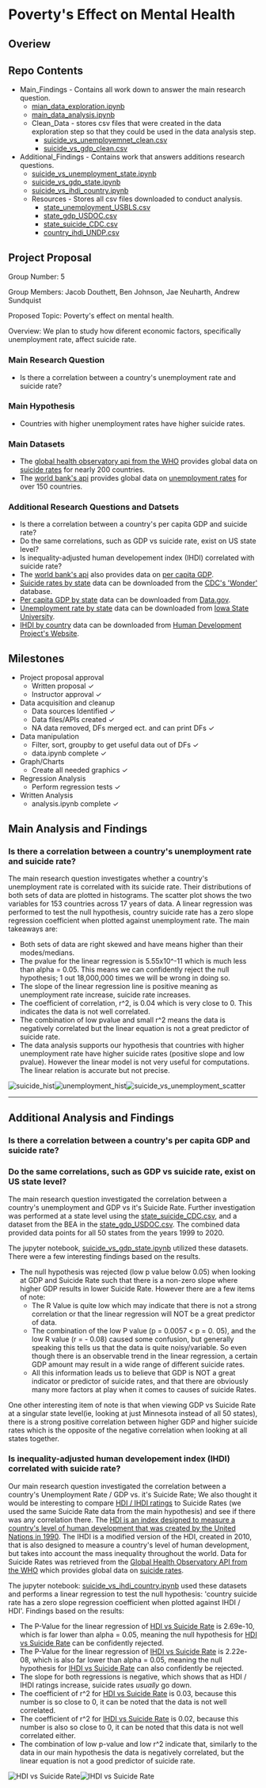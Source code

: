 # Poverty's Effect on Mental Health
## Overiew
## Repo Contents
- Main_Findings - Contains all work down to answer the main research question.
    - [mian_data_exploration.ipynb](Main_Findings\main_data_exploration.ipynb)
    - [main_data_analysis.ipynb](Main_Findings\main_data_analysis.ipynb)
    - Clean_Data - stores csv files that were created in the data exploration step so that they could be used in the data analysis step.
        - [suicide_vs_unemployemnet_clean.csv](Main_Findings\Clean_Data\suicide_vs_unemployment_clean)
        - [suicide_vs_gdp_clean.csv](Main_Findings\Clean_Data\suicide_vs_gdp_clean)
- Additional_Findings - Contains work that answers additions research questions.
    - [suicide_vs_unemployment_state.ipynb]()
    - [suicide_vs_gdp_state.ipynb]()
    - [suicide_vs_ihdi_country.ipynb]()
    - Resources - Stores all csv files downloaded to conduct analysis.
        - [state_unemployment_USBLS.csv](Additional_Findings\Resources\state_unemployment_USBLS.csv)
        - [state_gdp_USDOC.csv](Additional_Findings\Resources\state_gdp_USDOC.csv)
        - [state_suicide_CDC.csv](Additional_Findings\Resources\state_suicide_CDC.csv)
        - [country_ihdi_UNDP.csv](Additional_Findings\Resources\country_ihdi_UNDP.csv)
## Project Proposal
Group Number: 5

Group Members: Jacob Douthett, Ben Johnson, Jae Neuharth, Andrew Sundquist

Proposed Topic: Poverty's effect on mental health.

Overview: We plan to study how diferent economic factors, specifically unemployment rate, affect suicide rate.
### Main Research Question
- Is there a correlation between a country's unemployment rate and suicide rate?
### Main Hypothesis
- Countries with higher unemployment rates have higher suicide rates.
### Main Datasets
- The [global health observatory api from the WHO](https://www.who.int/data/gho/info/gho-odata-api) provides global data on [suicide rates](https://ghoapi.azureedge.net/api/MH_12) for nearly 200 countries.
- The [world bank's api](https://datahelpdesk.worldbank.org/knowledgebase/articles/889392-about-the-indicators-api-documentation) provides global data on [unemployment rates](https://api.worldbank.org/v2/country/indicator/JI.UEM.1564.ZS?format=json) for over 150 countries.
### Additional Research Questions and Datsets
- Is there a correlation between a country's per capita GDP and suicide rate?
- Do the same correlations, such as GDP vs suicide rate, exist on US state level?
- Is inequality-adjusted human developement index (IHDI) correlated with suicide rate?
- The [world bank's api](https://datahelpdesk.worldbank.org/knowledgebase/articles/889392-about-the-indicators-api-documentation) also provides data on [per capita GDP](https://api.worldbank.org/v2/country/indicator/NY.GDP.PCAP.CD?format=json).
- [Suicide rates by state](Additional_Findings\Resources\state_suicide_CDC.csv) data can be downloaded from the [CDC's 'Wonder'](https://wonder.cdc.gov/) database. 
- [Per capita GDP by state](Additional_Findings\Resources\state_gdp_USDOC.csv) data can be downloaded from [Data.gov](https://data.gov/).
- [Unemployment rate by state](Additional_Findings\Resources\state_unemployment_USBLS.csv) data can be downloaded from [Iowa State University](https://www.icip.iastate.edu/tables/employment/unemployment-states).
- [IHDI by country](Additional_Findings\Resources\country_ihdi_WHO.csv) data can be downloaded from [Human Development Project's Website](https://hdr.undp.org/data-center/documentation-and-downloads).
## Milestones
- Project proposal approval
    - Written proposal &check;
    - Instructor approval &check;
- Data acquisition and cleanup
    - Data sources Identified &check;
    - Data files/APIs created &check;
    - NA data removed, DFs merged ect. and can print DFs &check;
- Data manipulation
    - Filter, sort, groupby to get useful data out of DFs &check;
    - data.ipynb complete &check;
- Graph/Charts
    - Create all needed graphics &check;
- Regression Analysis
    - Perform regression tests &check;
- Written Analysis
    - analysis.ipynb complete &check;
## Main Analysis and Findings
### Is there a correlation between a country's unemployment rate and suicide rate?
The main research question investigates whether a country's unemployment rate is correlated with its suicide rate. Their distributions of both sets of data are plotted in histograms. The scatter plot shows the two variables for 153 countries across 17 years of data. A linear regression was performed to test the null hypothesis, country suicide rate has a zero slope regression coefficient when plotted against unemployment rate. The main takeaways are:
- Both sets of data are right skewed and have means higher than their modes/medians.
- The pvalue for the linear regression is 5.55x10^-11 which is much less than alpha = 0.05. This means we can confidently reject the null hypothesis; 1 out 18,000,000 times we will be wrong in doing so.
- The slope of the linear regression line is positive meaning as unemployment rate increase, suicide rate increases.
- The coefficient of correlation, r^2, is 0.04 which is very close to 0. This indicates the data is not well correlated.
- The combination of low pvalue and small r^2 means the data is negatively correlated but the linear equation is not a great predictor of suicide rate.
- The data analysis supports our hypothesis that countries with higher unemployment rate have higher suicide rates (positive slope and low pvalue). However the linear model is not very useful for computations. The linear relation is accurate but not precise.

![suicide_hist](Main_Findings/Images/suicide_hist.png)![unemployment_hist](Main_Findings/Images/unemployment_hist.png)![suicide_vs_unemployment_scatter](Main_Findings/Images/suicide_vs_unemployment_scatter.png)

---
## Additional Analysis and  Findings
### Is there a correlation between a country's per capita GDP and suicide rate?
### Do the same correlations, such as GDP vs suicide rate, exist on US state level?
The main research question investigated the correlation between a country's unemployment and GDP vs it's Suicide Rate. Further investigation was performed at a state level using the [state_suicide_CDC.csv](Additional_Findings\Resources\state_suicide_CDC.csv), and a dataset from the BEA in the [state_gdp_USDOC.csv](Additional_Findings\Resources\state_gdp_USDOC.csv). The combined data provided data points for all 50 states from the years 1999 to 2020.

The jupyter notebook, [suicide_vs_gdp_state.ipynb](Additional_Findings\suicide_vs_gdp_state.ipynb) utilized these datasets. There were a few interesting findings based on the results. 
+ The null hypothesis was rejected (low p value below 0.05) when looking at GDP and Suicide Rate such that there is a non-zero slope where higher GDP results in lower Suicide Rate. However there are a few items of note:
    - The R Value is quite low which may indicate that there is not a strong correlation or that the linear regression will NOT be a great predictor of data.
    - The combination of the low P value (p = 0.0057 < p = 0. 05), and the low R value (r = - 0.08) caused some confusion, but generally speaking this tells us that the data is quite noisy/variable. So even though there is an observable trend in the linear regression, a certain GDP amount may result in a wide range of different suicide rates.
    - All this information leads us to believe that GDP is NOT a great indicator or predictor of suicide rates, and that there are obviously many more factors at play when it comes to causes of suicide Rates.

One other interesting item of note is that when viewing GDP vs Suicide Rate at a singular state level(ie, looking at just Minnesota instead of all 50 states), there is a strong positive correlation between higher GDP and higher suicide rates which is the opposite of the negative correlation when looking at all states together. 
### Is inequality-adjusted human developement index (IHDI) correlated with suicide rate?
Our main research question investigated the correlation between a country's Unemployment Rate / GDP vs. it's Suicide Rate; We also thought it would be interesting to compare [HDI / IHDI ratings](Additional_Findings/Resources/country_ihdi_UNDP.csv) to Suicide Rates (we used the same Suicide Rate data from the main hypothesis) and see if there was any correlation there. The [HDI is an index designed to measure a country's level of human development that was created by the United Nations in 1990](https://hdr.undp.org/data-center/human-development-index#/indicies/HDI). The IHDI is a modified version of the HDI, created in 2010,  that is also designed to measure a country's level of human development, but takes into account the mass inequality throughout the world. Data for Suicide Rates was retrieved from the [Global Health Observatory API from the WHO](https://www.who.int/data/gho/info/gho-odata-api) which provides global data on [suicide rates](https://ghoapi.azureedge.net/api/MH_12).

The jupyter notebook: [suicide_vs_ihdi_country.ipynb](Additional_Findings/suicide_vs_ihdi_country.ipynb) used these datasets and performs a linear regression to test the null hypothesis: 'country suicide rate has a zero slope regression coefficient when plotted against IHDI / HDI'. Findings based on the results:
 - The P-Value for the linear regression of [HDI vs Suicide Rate](Additional_Findings/Images/HDI_vs_Suicide_Rate.jpg) is 2.69e-10, which is far lower than alpha = 0.05, meaning the null hypothesis for [HDI vs Suicide Rate](Additional_Findings/Images/HDI_vs_Suicide_Rate.jpg) can be confidently rejected.
 - The P-Value for the linear regression of [IHDI vs Suicide Rate](/Additional_Findings/Images/IHDI_vs_Suicide_Rate.png) is 2.22e-08, which is also far lower than alpha = 0.05, meaning the null hypothesis for [IHDI vs Suicide Rate](/Additional_Findings/Images/IHDI_vs_Suicide_Rate.png) can also confidently be rejected.
 - The slope for both regressions is negative, which shows that as HDI / IHDI ratings increase, suicide rates *usually* go down.
 - The coefficient of r^2 for [HDI vs Suicide Rate](Additional_Findings/Images/HDI_vs_Suicide_Rate.jpg) is 0.03, because this number is so close to 0, it can be noted that the data is not well correlated.
 - The coefficient of r^2 for [IHDI vs Suicide Rate](/Additional_Findings/Images/IHDI_vs_Suicide_Rate.png) is 0.02, because this number is also so close to 0, it can be noted that this data is not well correlated either.
 - The combination of low p-value and low r^2 indicate that, similarly to the data in our main hypothesis the data is negatively correlated, but the linear equation is not a good predictor of suicide rate.
 
 ![HDI vs Suicide Rate](/Additional_Findings/Images/HDI_vs_Suicide_Rate.jpg)![IHDI vs Suicide Rate](/Additional_Findings/Images/IHDI_vs_Suicide_Rate.png)

